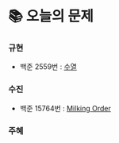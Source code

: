  # 📚 오늘의 문제
### 규현
- 백준 2559번 : [수열](https://www.acmicpc.net/problem/2559)
### 수진
- 백준 15764번 : [Milking Order](https://www.acmicpc.net/problem/15764)
### 주혜
